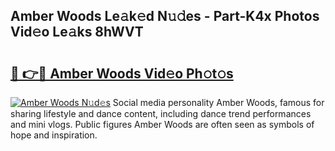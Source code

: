 ## Amber Woods Le𝚊k𝚎d N𝚞𝚍es - Part-K4x Photos Vid𝚎o Le𝚊ks 8hWVT

# <h2><a href="http://fbd88f8.evod.top/?m=Amber+Woods">🔗 👉🔴 Amber Woods Vid𝚎o Ph𝚘t𝚘s</a></h2>

[![Amber Woods N𝚞d𝚎s](https://i.imgur.com/8V9OHl7.gif)](http://fbd88f8.evod.top/?m=Amber+Woods)
Social media personality Amber Woods, famous for sharing lifestyle and dance content, including dance trend performances and mini vlogs. Public figures Amber Woods are often seen as symbols of hope and inspiration. 
